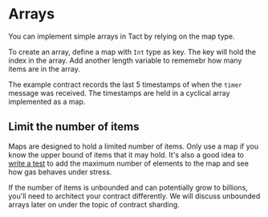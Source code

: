 # Arrays

You can implement simple arrays in Tact by relying on the map type.

To create an array, define a map with `Int` type as key. The key will hold the index in the array. Add another length variable to rememebr how many items are in the array.

The example contract records the last 5 timestamps of when the `timer` message was received. The timestamps are held in a cyclical array implemented as a map.

## Limit the number of items

Maps are designed to hold a limited number of items. Only use a map if you know the upper bound of items that it may hold. It's also a good idea to [write a test](https://github.com/tact-lang/tact-emulator) to add the maximum number of elements to the map and see how gas behaves under stress.

If the number of items is unbounded and can potentially grow to billions, you'll need to architect your contract differently. We will discuss unbounded arrays later on under the topic of contract sharding.